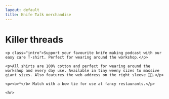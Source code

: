 ```yaml
---
layout: default
title: Knife Talk merchandise
---
```


<div class="post">
  <h1 class="pageTitle">Killer threads</h1>
  
    <p class="intro">Support your favourite knife making podcast with our easy care T-shirt. Perfect for wearing around the workshop.</p>

    <p>All shirts are 100% cotton and perfect for wearing around the workshop and every day use. Available in tiny weeny sizes to massive giant sizes. Also features the web address on the right sleeve 💪🏼.</p>

    <p><b>*</b> Match with a bow tie for use at fancy restaurants.</p>

 
 
<div id='product-component-32e91da4336'></div>
    <script type="text/javascript">
    /*<![CDATA[*/

    (function () {
      var scriptURL = 'https://sdks.shopifycdn.com/buy-button/latest/buy-button-storefront.min.js';
      if (window.ShopifyBuy) {
        if (window.ShopifyBuy.UI) {
          ShopifyBuyInit();
        } else {
          loadScript();
        }
      } else {
        loadScript();
      }

      function loadScript() {
        var script = document.createElement('script');
        script.async = true;
        script.src = scriptURL;
        (document.getElementsByTagName('head')[0] || document.getElementsByTagName('body')[0]).appendChild(script);
        script.onload = ShopifyBuyInit;
      }

      function ShopifyBuyInit() {
        var client = ShopifyBuy.buildClient({
          domain: 'chop-knives-2.myshopify.com',
          storefrontAccessToken: '362cc08561de87100e721a4292797742',
        });

        ShopifyBuy.UI.onReady(client).then(function (ui) {
          ui.createComponent('product', {
            id: [1545237889076],
            node: document.getElementById('product-component-32e91da4336'),
            moneyFormat: '%C2%A3%7B%7Bamount%7D%7D',
            options: {
  "product": {
    "buttonDestination": "checkout",
    "layout": "horizontal",
    "variantId": "all",
    "width": "100%",
    "contents": {
      "img": false,
      "imgWithCarousel": true,
      "variantTitle": false,
      "description": false,
      "buttonWithQuantity": false,
      "quantity": false
    },
    "text": {
      "button": "BUY NOW"
    },
    "styles": {
      "product": {
        "@media (min-width: 601px)": {
          "max-width": "100%",
          "margin-left": "0",
          "margin-bottom": "50px"
        }
      },
      "button": {
        "background-color": "#f7c026",
        ":hover": {
          "background-color": "#dead22"
        },
        ":focus": {
          "background-color": "#dead22"
        }
      },
      "title": {
        "font-size": "26px"
      },
      "price": {
        "font-size": "18px"
      },
      "compareAt": {
        "font-size": "15px"
      }
    }
  },
  "cart": {
    "contents": {
      "button": true
    },
    "styles": {
      "button": {
        "background-color": "#f7c026",
        ":hover": {
          "background-color": "#dead22"
        },
        ":focus": {
          "background-color": "#dead22"
        }
      },
      "footer": {
        "background-color": "#ffffff"
      }
    }
  },
  "modalProduct": {
    "contents": {
      "img": false,
      "imgWithCarousel": true,
      "variantTitle": false,
      "buttonWithQuantity": true,
      "button": false,
      "quantity": false
    },
    "styles": {
      "product": {
        "@media (min-width: 601px)": {
          "max-width": "100%",
          "margin-left": "0px",
          "margin-bottom": "0px"
        }
      },
      "button": {
        "background-color": "#f7c026",
        ":hover": {
          "background-color": "#dead22"
        },
        ":focus": {
          "background-color": "#dead22"
        }
      }
    }
  },
  "toggle": {
    "styles": {
      "toggle": {
        "background-color": "#f7c026",
        ":hover": {
          "background-color": "#dead22"
        },
        ":focus": {
          "background-color": "#dead22"
        }
      }
    }
  },
  "productSet": {
    "styles": {
      "products": {
        "@media (min-width: 601px)": {
          "margin-left": "-20px"
        }
      }
    }
  }
}
          });
        });
      }
    })();
    /*]]>*/
    </script>

    




    <hr>




<div id='product-component-c4b2bffc043'></div>
    <script type="text/javascript">
    /*<![CDATA[*/

    (function () {
      var scriptURL = 'https://sdks.shopifycdn.com/buy-button/latest/buy-button-storefront.min.js';
      if (window.ShopifyBuy) {
        if (window.ShopifyBuy.UI) {
          ShopifyBuyInit();
        } else {
          loadScript();
        }
      } else {
        loadScript();
      }

      function loadScript() {
        var script = document.createElement('script');
        script.async = true;
        script.src = scriptURL;
        (document.getElementsByTagName('head')[0] || document.getElementsByTagName('body')[0]).appendChild(script);
        script.onload = ShopifyBuyInit;
      }

      function ShopifyBuyInit() {
        var client = ShopifyBuy.buildClient({
          domain: 'chop-knives-2.myshopify.com',
          storefrontAccessToken: '362cc08561de87100e721a4292797742',
        });

        ShopifyBuy.UI.onReady(client).then(function (ui) {
          ui.createComponent('product', {
            id: [1459642564660],
            node: document.getElementById('product-component-c4b2bffc043'),
            moneyFormat: '%C2%A3%7B%7Bamount%7D%7D',
            options: {
  "product": {
    "buttonDestination": "checkout",
    "layout": "horizontal",
    "variantId": "all",
    "width": "100%",
    "contents": {
      "img": false,
      "imgWithCarousel": true,
      "variantTitle": false,
      "description": false,
      "buttonWithQuantity": false,
      "quantity": false
    },
    "text": {
      "button": "BUY NOW"
    },
    "styles": {
      "product": {
        "@media (min-width: 601px)": {
          "max-width": "100%",
          "margin-left": "0",
          "margin-bottom": "50px"
        }
      },
      "button": {
        "background-color": "#f7c026",
        ":hover": {
          "background-color": "#dead22"
        },
        ":focus": {
          "background-color": "#dead22"
        }
      },
      "title": {
        "font-size": "26px"
      },
      "price": {
        "font-size": "18px"
      },
      "compareAt": {
        "font-size": "15px"
      }
    }
  },
  "cart": {
    "contents": {
      "button": true
    },
    "styles": {
      "button": {
        "background-color": "#f7c026",
        ":hover": {
          "background-color": "#dead22"
        },
        ":focus": {
          "background-color": "#dead22"
        }
      },
      "footer": {
        "background-color": "#ffffff"
      }
    }
  },
  "modalProduct": {
    "contents": {
      "img": false,
      "imgWithCarousel": true,
      "variantTitle": false,
      "buttonWithQuantity": true,
      "button": false,
      "quantity": false
    },
    "styles": {
      "product": {
        "@media (min-width: 601px)": {
          "max-width": "100%",
          "margin-left": "0px",
          "margin-bottom": "0px"
        }
      },
      "button": {
        "background-color": "#f7c026",
        ":hover": {
          "background-color": "#dead22"
        },
        ":focus": {
          "background-color": "#dead22"
        }
      }
    }
  },
  "toggle": {
    "styles": {
      "toggle": {
        "background-color": "#f7c026",
        ":hover": {
          "background-color": "#dead22"
        },
        ":focus": {
          "background-color": "#dead22"
        }
      }
    }
  },
  "productSet": {
    "styles": {
      "products": {
        "@media (min-width: 601px)": {
          "margin-left": "-20px"
        }
      }
    }
  }
}
          });
        });
      }
    })();
    /*]]>*/
    </script>





</div>
